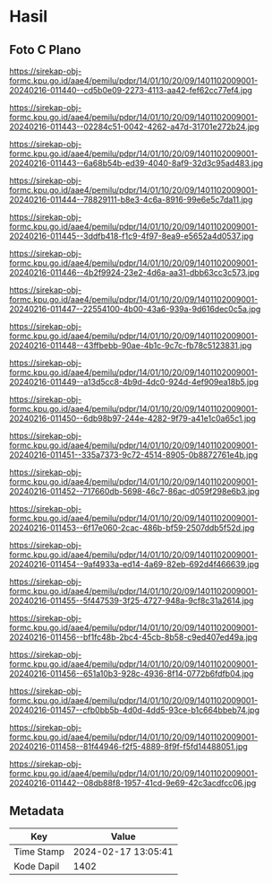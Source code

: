 # Hasil

## Foto C Plano

https://sirekap-obj-formc.kpu.go.id/aae4/pemilu/pdpr/14/01/10/20/09/1401102009001-20240216-011440--cd5b0e09-2273-4113-aa42-fef62cc77ef4.jpg

https://sirekap-obj-formc.kpu.go.id/aae4/pemilu/pdpr/14/01/10/20/09/1401102009001-20240216-011443--02284c51-0042-4262-a47d-31701e272b24.jpg

https://sirekap-obj-formc.kpu.go.id/aae4/pemilu/pdpr/14/01/10/20/09/1401102009001-20240216-011443--6a68b54b-ed39-4040-8af9-32d3c95ad483.jpg

https://sirekap-obj-formc.kpu.go.id/aae4/pemilu/pdpr/14/01/10/20/09/1401102009001-20240216-011444--78829111-b8e3-4c6a-8916-99e6e5c7da11.jpg

https://sirekap-obj-formc.kpu.go.id/aae4/pemilu/pdpr/14/01/10/20/09/1401102009001-20240216-011445--3ddfb418-f1c9-4f97-8ea9-e5652a4d0537.jpg

https://sirekap-obj-formc.kpu.go.id/aae4/pemilu/pdpr/14/01/10/20/09/1401102009001-20240216-011446--4b2f9924-23e2-4d6a-aa31-dbb63cc3c573.jpg

https://sirekap-obj-formc.kpu.go.id/aae4/pemilu/pdpr/14/01/10/20/09/1401102009001-20240216-011447--22554100-4b00-43a6-939a-9d616dec0c5a.jpg

https://sirekap-obj-formc.kpu.go.id/aae4/pemilu/pdpr/14/01/10/20/09/1401102009001-20240216-011448--43ffbebb-90ae-4b1c-9c7c-fb78c5123831.jpg

https://sirekap-obj-formc.kpu.go.id/aae4/pemilu/pdpr/14/01/10/20/09/1401102009001-20240216-011449--a13d5cc8-4b9d-4dc0-924d-4ef909ea18b5.jpg

https://sirekap-obj-formc.kpu.go.id/aae4/pemilu/pdpr/14/01/10/20/09/1401102009001-20240216-011450--6db98b97-244e-4282-9f79-a41e1c0a65c1.jpg

https://sirekap-obj-formc.kpu.go.id/aae4/pemilu/pdpr/14/01/10/20/09/1401102009001-20240216-011451--335a7373-9c72-4514-8905-0b8872761e4b.jpg

https://sirekap-obj-formc.kpu.go.id/aae4/pemilu/pdpr/14/01/10/20/09/1401102009001-20240216-011452--717660db-5698-46c7-86ac-d059f298e6b3.jpg

https://sirekap-obj-formc.kpu.go.id/aae4/pemilu/pdpr/14/01/10/20/09/1401102009001-20240216-011453--6f17e060-2cac-486b-bf59-2507ddb5f52d.jpg

https://sirekap-obj-formc.kpu.go.id/aae4/pemilu/pdpr/14/01/10/20/09/1401102009001-20240216-011454--9af4933a-ed14-4a69-82eb-692d4f466639.jpg

https://sirekap-obj-formc.kpu.go.id/aae4/pemilu/pdpr/14/01/10/20/09/1401102009001-20240216-011455--5f447539-3f25-4727-948a-9cf8c31a2614.jpg

https://sirekap-obj-formc.kpu.go.id/aae4/pemilu/pdpr/14/01/10/20/09/1401102009001-20240216-011456--bf1fc48b-2bc4-45cb-8b58-c9ed407ed49a.jpg

https://sirekap-obj-formc.kpu.go.id/aae4/pemilu/pdpr/14/01/10/20/09/1401102009001-20240216-011456--651a10b3-928c-4936-8f14-0772b6fdfb04.jpg

https://sirekap-obj-formc.kpu.go.id/aae4/pemilu/pdpr/14/01/10/20/09/1401102009001-20240216-011457--cfb0bb5b-4d0d-4dd5-93ce-b1c664bbeb74.jpg

https://sirekap-obj-formc.kpu.go.id/aae4/pemilu/pdpr/14/01/10/20/09/1401102009001-20240216-011458--81f44946-f2f5-4889-8f9f-f5fd14488051.jpg

https://sirekap-obj-formc.kpu.go.id/aae4/pemilu/pdpr/14/01/10/20/09/1401102009001-20240216-011442--08db88f8-1957-41cd-9e69-42c3acdfcc06.jpg


## Metadata

| Key        | Value               |
| ---------- | ------------------- |
| Time Stamp | 2024-02-17 13:05:41 |
| Kode Dapil | 1402                |



